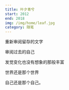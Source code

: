 ```yaml
---
title: 叶夕青兮
start: 2012
end: 2018
img: /img/home/leaf.jpg
category: 随笔
---
```


重新审阅留存的文字

审阅过去的自己

发觉变化也没有想象的那般丰富

世界还是那个世界

自己还是那个自己。
